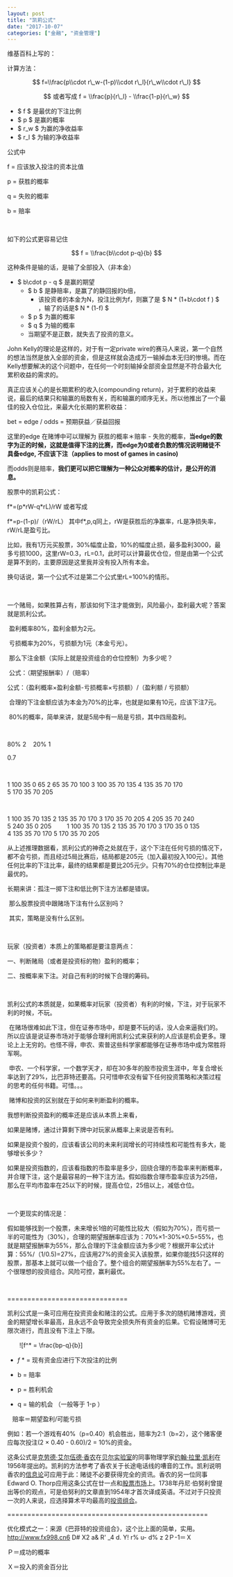```yaml
---
layout: post
title: "凯莉公式"
date: "2017-10-07"
categories: ["金融", "资金管理"]
---
```


维基百科上写的：

计算方法：

$$ f=\\frac{p\\cdot r\_w-(1-p)\\cdot r\_l}{r\_w\\cdot r\_l} $$

$$ 或者写成 f = \\frac{p}{r\_l} - \\frac{1-p}{r\_w} $$

- $ f $ 是最优的下注比例
- $ p $ 是赢的概率
- $ r\_w $ 为赢的净收益率
- $ r\_l $ 为输的净收益率

公式中

f = 应该放入投注的资本比值

p = 获胜的概率

q = 失败的概率

b = 赔率

 

如下的公式更容易记住

$$ f = \\frac{b\\cdot p-q}{b} $$

这种条件是输的话，是输了全部投入（非本金）

- $ b\\cdot p - q $ 是赢的期望
    - $ b $ 是静赔率，是赢了的静回报的b倍，
        - 该投资者的本金为N，投注比例为f，则赢了是 $ N \* (1+b\\cdot f ) $ ，输了的话是$ N \* (1-f) $
    - $ p $ 为赢的概率
    - $ q $ 为输的概率
    - 当期望不是正数，就失去了投资的意义。

John Kelly的理论是这样的，对于有一定private wire的赛马人来说，第一个自然的想法当然是放入全部的资金，但是这样就会造成万一输掉血本无归的惨境。而在Kelly想要解决的这个问题中，在任何一个时刻输掉全部资金显然是不符合最大化累积收益的需求的。

真正应该关心的是长期累积的收入(compounding return)，对于累积的收益来说，最后的结果只和输赢的局数有关，而和输赢的顺序无关。所以他推出了一个最佳的投入仓位比，来最大化长期的累积收益：

bet = edge / odds = 预期获益／获益回报

这里的edge 在赌博中可以理解为 获胜的概率＊赔率 - 失败的概率，**当edge的数字为正的时候，这就是值得下注的比赛，而edge为0或者负数的情况说明赌徒不具备edge, 不应该下注（applies to most of games in casino)**

而odds则是赔率，**我们更可以把它理解为一种公众对概率的估计，是公开的消息。**

股票中的凯莉公式：

f\*=(p\*rW\-q\*rL)/rW 或者写成

f\*=p-(1-p)/（rW/rL） 其中f\*,p,q同上，rW是获胜后的净赢率，rL是净损失率，rW/rL是盈亏比。

比如，我有1万元买股票，30%幅度止盈，10%的幅度止损，最多盈利3000，最多亏损1000，这里rW\=0.3，rL\=0.1，此时可以计算最优仓位，但是由第一个公式是算不到的，主要原因是这里我并没有投入所有本金。

换句话说，第一个公式不过是第二个公式里rL\=100%的情形。

 

一个赌局，如果胜算占有，那该如何下注才能做到，风险最小，盈利最大呢？答案就是凯利公式。

 盈利概率80%，盈利金额为2元。

 亏损概率为20%，亏损额为1元（本金亏光）。

 那么下注金额（实际上就是投资组合的仓位控制）为多少呢？

 公式：（期望报酬率）/（赔率）

公式：（盈利概率×盈利金额-亏损概率×亏损额）/（盈利额 / 亏损额）

 合理的下注金额应该为本金为70%的比率，也就是如果有10元，应该下注7元。

 80%的概率，简单来讲，就是5局中有一局是亏损，其中四局盈利。

 

80% 2    20% 1   

0.7    

 

1 100 35 0 65 2 65 35 70 100 3 100 35 70 135 4 135 35 70 170 5 170 35 70 205

 

1 100 35 70 135 2 135 35 70 170 3 170 35 70 205 4 205 35 70 240 5 240 35 0 205         1 100 35 70 135 2 135 35 70 170 3 170 35 0 135 4 135 35 70 170 5 170 35 70 205

从上述推理数据看，凯利公式的神奇之处就在于，这个下注在任何亏损的情况下，都不会亏损，而且经过5局比赛后，结局都是205元（加入最初投入100元）。其他任何比率的下注比率，最终的结果都是要比205元少。只有70%的仓位控制比率是最优的。

长期来讲：孤注一掷下注和低比例下注方法都是错误。

 那么股票投资中跟赌场下注有什么区别吗？

 其实，策略是没有什么区别。

 

玩家（投资者）本质上的策略都是要注意两点：

一、判断赌局（或者是投资标的物）盈利的概率；

二、按概率来下注。对自己有利的时候下合理的筹码。

 

凯利公式的本质就是，如果概率对玩家（投资者）有利的时候，下注，对于玩家不利的时候，不玩。

 在赌场很难如此下注，但在证券市场中，却是要不玩的话，没人会来逼我们的。所以应该是说证券市场对于能够合理利用凯利公式来获利的人应该是机会更多。理论上上无穷的。也怪不得，申农、索普这些科学家都能够在证券市场中成为常胜将军啊。

 申农、一个科学家，一个数学天才，却在30多年的股市投资生涯中，年复合增长率达到了29%，比巴菲特还要高。只可惜申农没有留下任何投资策略和决策过程的思考的任何书籍。可惜。。。

 赌博和投资的区别就在于如何来判断盈利的概率。

我想判断投资盈利的概率还是应该从本质上来看，

如果是赌博，通过计算剩下牌中对玩家从概率上来说是否有利。

如果是投资个股的，应该看该公司的未来利润增长的可持续性和可能性有多大，能够增长多少？

如果是投资指数的，应该看指数的市盈率是多少，回绕合理的市盈率来判断概率，并合理下注，这个是最容易的一种下注方法。假如指数合理市盈率应该为25倍，那么在平均市盈率在25以下的时候，提高仓位，25倍以上，减低仓位。

 

一个更现实的情况是：

假如能够找到一个股票，未来增长1倍的可能性比较大（假如为70%），而亏损一半的可能性为（30%），合理的期望报酬率应该为：70%×1-30%×0.5=55%，也就是期望报酬率为55%，那么合理的下注金额应该为多少呢？根据开率公式计算：55%/（1/0.5)=27%，应该用27%的资金买入该股票，如果你能找5只这样的股票，那基本上就可以做一个组合了。整个组合的期望报酬率为55%左右了。一个很理想的投资组合。风险可控，赢利最优。

 

\==============================

凯利公式是一条可应用在投资资金和赌注的公式。应用于多次的随机赌博游戏，资金的期望增长率最高，且永远不会导致完全损失所有资金的后果。它假设赌博可无限次进行，而且没有下注上下限。

　　![f^* = \frac{bp-q}{b}]

- _f_ \* = 现有资金应进行下次投注的比例

- b = 赔率

- p = 胜利机会

- q = 输的机会 （一般等于 1-p ）

   赔率＝期望盈利/可能亏损

例如：若一个游戏有40%（p=0.40）机会胜出，赔率为2:1（b=2），这个赌客便应每次投注(2 × 0.40 - 0.60)/2 = 10%的资金。

这条公式是[克劳德·艾尔伍德·香农](http://wiki.mbalib.com/w/index.php?title=%E5%85%8B%E5%8A%B3%E5%BE%B7%C2%B7%E8%89%BE%E5%B0%94%E4%BC%8D%E5%BE%B7%C2%B7%E9%A6%99%E5%86%9C&action=edit "克劳德·艾尔伍德·香农")在[贝尔实验室](http://wiki.mbalib.com/wiki/%E8%B4%9D%E5%B0%94%E5%AE%9E%E9%AA%8C%E5%AE%A4 "贝尔实验室")的同事物理学家[约翰·拉里·凯利](http://wiki.mbalib.com/w/index.php?title=%E7%BA%A6%E7%BF%B0%C2%B7%E6%8B%89%E9%87%8C%C2%B7%E5%87%AF%E5%88%A9&action=edit "约翰·拉里·凯利")在1956年提出的。凯利的方法参考了香农关于长途电话线的嘈音的工作。凯利说明香农的[信息论](http://wiki.mbalib.com/wiki/%E4%BF%A1%E6%81%AF%E8%AE%BA "信息论")可应用于此：赌徒不必要获得完全的资讯。香农的另一位同事Edward O. Thorp应用这条公式在廿一点和[股票市场](http://wiki.mbalib.com/wiki/%E8%82%A1%E7%A5%A8%E5%B8%82%E5%9C%BA "股票市场")上。1738年丹尼·伯努利曾提出等价的观点，可是伯努利的文章直到1954年才首次译成英语。不过对于只投资一次的人来说，应选择算术平均最高的[投资组合](http://wiki.mbalib.com/wiki/%E6%8A%95%E8%B5%84%E7%BB%84%E5%90%88 "投资组合")。

\==================================================

优化模式之一：来源《巴菲特的投资组合》，这个比上面的简单，实用。http://www.fx998.cn6 D# X2 a& R' \_4 d. Y! r% u- d% z 2Ｐ-1＝Ｘ

Ｐ＝成功的概率

Ｘ＝投入的资金百分比

